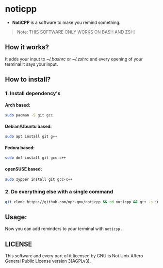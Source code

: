 # noticpp
- **NotiCPP** is a software to make you remind something.

> Note: THIS SOFTWARE ONLY WORKS ON BASH AND ZSH! 
## How it works?
It adds your input to *~/.bashrc* or *~/.zshrc* and every opening of your terminal it says your input.

## How to install?

### 1. Install dependency's
#### Arch based:
```bash
sudo pacman -S git gcc
```
#### Debian/Ubuntu based:
```bash
sudo apt install git g++
```
#### Fedora based:
```bash
sudo dnf install git gcc-c++
```
#### openSUSE based:
```bash
sudo zypper install git gcc-c++
```

### 2. Do everything else with a single command
```bash
git clone https://github.com/npc-gnu/noticpp && cd noticpp && g++ -o install install.cpp && sudo ./install
```

## Usage:
Now you can add reminders to your terminal with `noticpp` .

## LICENSE

This software and every part of it licensed by GNU is Not Unix Affero General Public License version 3(AGPLv3).

